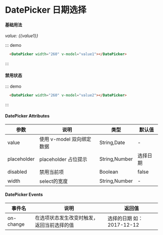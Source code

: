 # DatePicker 日期选择

#### 基础用法

<div class="demo-block">
  <DatePicker width="260" v-model="value1"></DatePicker>
  <em>value:  {{value1}}</em>
</div>


::: demo
```html
  <DatePicker width="260" v-model="value1"></DatePicker>
```
:::

#### 禁用状态

<div class="demo-block">
  <DatePicker width="260" disabled v-model="value2"></DatePicker>
</div>


::: demo
```html
  <DatePicker width="260" v-model="value2"></DatePicker>
```
:::

#### DatePicker Attributes

| 参数        | 说明                            | 类型          | 默认值 |
| ----------- | ------------------------------- | ------------- | ------ |
| value       | 使用 v-model 双向绑定数据       | String,Date | -      |
| placeholder | placeholder 占位提示            | String,Number | 选择日期      |
| disabled    | 禁用当前项                      | Boolean       | false  |
| width       | select的宽度 | String,Number | -      | 100%

#### DatePicker Events

| 事件名    | 说明                                       | 返回值 |
| --------- | ------------------------------------------ | ------ |
| on-change | 在选项状态发生改变时触发，返回当前选择的值 | 选择的日期 如：2017-12-12      |


<script>
export default {
  data(){
    return {
      value1: '',
      value2:  new Date(),
      value3: '',
    }
  },
  methods:{
    fn(){

    }
  }
}
</script>
